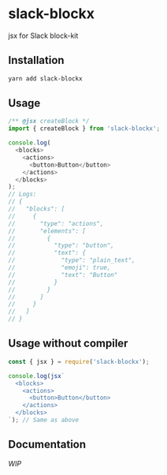 # slack-blockx

jsx for Slack block-kit

## Installation

```sh
yarn add slack-blockx
```

## Usage

```js
/** @jsx createBlock */
import { createBlock } from 'slack-blockx';

console.log(
  <blocks>
    <actions>
      <button>Button</button>
    </actions>
  </blocks>
);
// Logs:
// {
//   "blocks": [
//     {
//       "type": "actions",
//       "elements": [
//         {
//           "type": "button",
//           "text": {
//             "type": "plain_text",
//             "emoji": true,
//             "text": "Button"
//           }
//         }
//       ]
//     }
//   ]
// }
```

## Usage without compiler

```js
const { jsx } = require('slack-blockx');

console.log(jsx`
  <blocks>
    <actions>
      <button>Button</button>
    </actions>
  </blocks>
`); // Same as above
```

## Documentation

_WIP_
